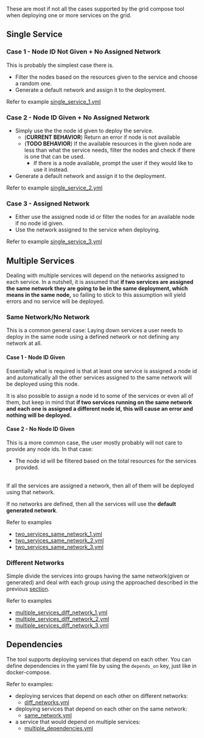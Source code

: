 These are most if not all the cases supported by the grid compose tool when deploying one or more services on the grid.

## Single Service

### Case 1 - Node ID Not Given + No Assigned Network

This is probably the simplest case there is.

- Filter the nodes based on the resources given to the service and choose a random one.
- Generate a default network and assign it to the deployment.

Refer to example [single_service_1.yml](/examples/single-service/single_service_1.yml)

### Case 2 - Node ID Given + No Assigned Network

- Simply use the the node id given to deploy the service.
  - (**CURRENT BEHAVIOR**) Return an error if node is not available
  - (**TODO BEHAVIOR**) If the available resources in the given node are less than what the service needs, filter the nodes and check if there is one that can be used.
    - If there is a node available, prompt the user if they would like to use it instead.
- Generate a default network and assign it to the deployment.

Refer to example [single_service_2.yml](/examples/single-service/single_service_2.yml)

### Case 3 - Assigned Network

- Either use the assigned node id or filter the nodes for an available node if no node id given.
- Use the network assigned to the service when deploying.

Refer to example [single_service_3.yml](/examples/single-service/single_service_3.yml)

## Multiple Services

Dealing with multiple services will depend on the networks assigned to each service. In a nutshell, it is assumed that **if two services are assigned the same network they are going to be in the same deployment, which means in the same node,** so failing to stick to this assumption will yield errors and no service will be deployed.

### Same Network/No Network

This is a common general case: Laying down services a user needs to deploy in the same node using a defined network or not defining any network at all.

#### Case 1 - Node ID Given

Essentially what is required is that at least one service is assigned a node id and automatically all the other services assigned to the same network will be deployed using this node.

It is also possible to assign a node id to some of the services or even all of them, but keep in mind that **if two services running on the same network and each one is assigned a different node id, this will cause an error and nothing will be deployed.**

#### Case 2 - No Node ID Given

This is a more common case, the user mostly probably will not care to provide any node ids. In that case:

- The node id will be filtered based on the total resources for the services provided.

<br />
If all the services are assigned a network, then all of them will be deployed using that network.

If no networks are defined, then all the services will use the **default generated network**.

Refer to examples

- [two_services_same_network_1.yml](/examples/multiple-services/two_services_same_network_1.yml)
- [two_services_same_network_2.yml](/examples/multiple-services/two_services_same_network_2.yml)
- [two_services_same_network_3.yml](/examples/multiple-services/two_services_same_network_3.yml)

### Different Networks

Simple divide the services into groups having the same network(given or generated) and deal with each group using the approached described in the previous [section](#same-networkno-network).

Refer to examples

- [multiple_services_diff_network_1.yml](/examples/multiple-services/multiple_services_diff_network_1.yml)
- [multiple_services_diff_network_2.yml](/examples/multiple-services/multiple_services_diff_network_2.yml)
- [multiple_services_diff_network_3.yml](/examples/multiple-services/multiple_services_diff_network_3.yml)

## Dependencies

The tool supports deploying services that depend on each other. You can define dependencies in the yaml file by using the `depends_on` key, just like in docker-compose.

Refer to examples:

- deploying services that depend on each other on different networks:
  - [diff_networks.yml](/examples/dependency/diff_networks.yml)
- deploying services that depend on each other on the same network:
  - [same_network.yml](/examples/dependency/same_network.yml)
- a service that would depend on multiple services:
  - [multiple_dependencies.yml](/examples/dependency/multiple_dependencies.yml)
